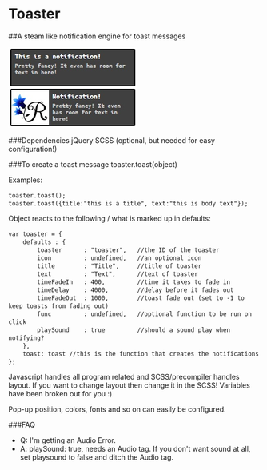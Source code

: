 # Toaster
##A steam like notification engine for toast messages

![alt text](https://raw.githubusercontent.com/Rosefalk/Toaster/master/media/toasts.jpg "default look, can be changed")

###Dependencies
jQuery
SCSS (optional, but needed for easy configuration!)

###To create a toast message
toaster.toast(object)

Examples:

    toaster.toast();
    toaster.toast({title:"this is a title", text:"this is body text"});

Object reacts to the following / what is marked up in defaults:

    var toaster = {
        defaults : {
            toaster      : "toaster",   //the ID of the toaster
            icon         : undefined,   //an optional icon
            title        : "Title",     //title of toaster
            text         : "Text",      //text of toaster
            timeFadeIn   : 400,         //time it takes to fade in
            timeDelay    : 4000,        //delay before it fades out
            timeFadeOut  : 1000,        //toast fade out (set to -1 to keep toasts from fading out)
            func         : undefined,   //optional function to be run on click
            playSound    : true         //should a sound play when notifying?
        },
        toast: toast //this is the function that creates the notifications
    };

Javascript handles all program related and SCSS/precompiler handles layout.
If you want to change layout then change it in the SCSS! Variables have been
broken out for you :)

Pop-up position, colors, fonts and so on can easily be configured.

###FAQ
- Q: I'm getting an Audio Error.
- A: playSound: true, needs an Audio tag. If you don't want sound at all, set playsound to false and ditch the Audio tag.

